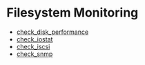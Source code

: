 # Filesystem Monitoring

* [check_disk_performance](01_03_01_check_disk_performance.md)
* [check_iostat](01_03_02_check_iostat.md)
* [check_iscsi](01_03_02_check_iscsi.md)
* [check_snmp](01_03_02_check_snmp.md)
